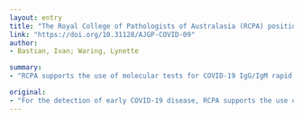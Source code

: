 ```yaml
---
layout: entry
title: "The Royal College of Pathologists of Australasia (RCPA) position statement on COVID-19"
link: "https://doi.org/10.31128/AJGP-COVID-09"
author:
- Bastian, Ivan; Waring, Lynette

summary:
- "RCPA supports the use of molecular tests for COVID-19 IgG/IgM rapid tests for SARS-CoV-2 and strongly opposes the introduction of rapid tests to this purpose. For the detection of early COVId-19 disease, CRPA supports use of Molecular test. The use of rapid rapid tests is strongly opposed to the introduction. RCP also supports the development of a new system for COV-2... for the detection and detection of the disease is not the RCp's use of early detection of COV."

original:
- "For the detection of early COVID-19 disease, RCPA supports the use of molecular tests for SARS-CoV-2 and strongly opposes the introduction of COVID-19 IgG/IgM rapid tests for this purpose."
---
```



